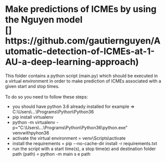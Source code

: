 <h1>Make predictions of ICMEs by using the Nguyen model <br> [] https://github.com/gautiernguyen/Automatic-detection-of-ICMEs-at-1-AU-a-deep-learning-approach)</h1>
<p>This folder contains a python script (main.py) which should be executed in 
a virtual environment in order to make prediction of ICMEs associated with a given start and stop times.
<br>
<br>
To do so you need to follow these steps:</p>
<ul>
    <li>you should have python 3.6 already installed for example => C:\Users\...\Programs\Python\Python36</li>
    <li>pip install virtualenv</li>
    <li>python -m virtualenv -p="C:\Users\...\Programs\Python\Python36\python.exe" venvwithpyhon36
    </li>
    <li>activate the virtual environment = venv\Scripts\activate</li>
    <li>install the requirements = pip --no-cache-dir install -r requirements.txt</li>
    <li>run the script with a start time(s), a stop time(e) and destination folder path (path) = python -m main s e path</li>
</ul>
 
